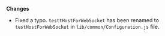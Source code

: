 **Changes**

* Fixed a typo. `testtHostForWebSocket` has been renamed to `testHostForWebSocket` in `lib/common/Configuration.js` file.
